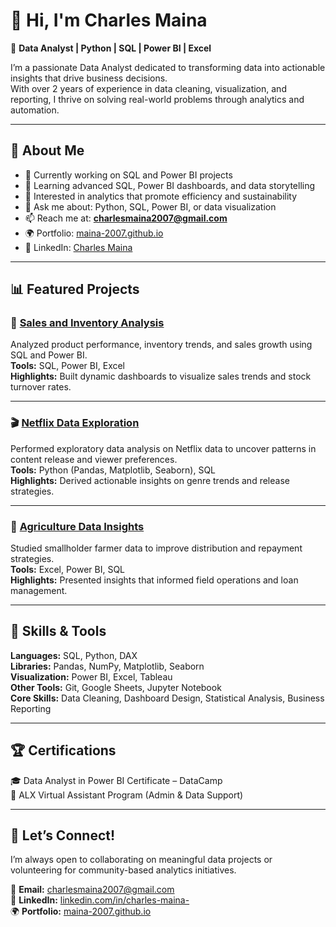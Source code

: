 # 👋 Hi, I'm Charles Maina  

🎯 **Data Analyst | Python | SQL | Power BI | Excel**

I’m a passionate Data Analyst dedicated to transforming data into actionable insights that drive business decisions.  
With over 2 years of experience in data cleaning, visualization, and reporting, I thrive on solving real-world problems through analytics and automation.  

---

## 🧩 About Me
- 💼 Currently working on SQL and Power BI projects  
- 🌱 Learning advanced SQL, Power BI dashboards, and data storytelling  
- 🧠 Interested in analytics that promote efficiency and sustainability  
- 💬 Ask me about: Python, SQL, Power BI, or data visualization  
- 📫 Reach me at: **charlesmaina2007@gmail.com**  
- 🌍 Portfolio: [maina-2007.github.io](https://maina-2007.github.io)  
- 🔗 LinkedIn: [Charles Maina](https://www.linkedin.com/in/charles-maina-/)

---

## 📊 Featured Projects

### 🛒 [Sales and Inventory Analysis](https://github.com/Maina-2007/sales_inventory_analysis)
Analyzed product performance, inventory trends, and sales growth using SQL and Power BI.  
**Tools:** SQL, Power BI, Excel  
**Highlights:** Built dynamic dashboards to visualize sales trends and stock turnover rates.

---

### 🎬 [Netflix Data Exploration](https://github.com/Maina-2007/netflix_data_analysis)
Performed exploratory data analysis on Netflix data to uncover patterns in content release and viewer preferences.  
**Tools:** Python (Pandas, Matplotlib, Seaborn), SQL  
**Highlights:** Derived actionable insights on genre trends and release strategies.

---

### 🌾 [Agriculture Data Insights](https://github.com/Maina-2007/one-acre-fund-analysis)
Studied smallholder farmer data to improve distribution and repayment strategies.  
**Tools:** Excel, Power BI, SQL  
**Highlights:** Presented insights that informed field operations and loan management.

---

## 🧠 Skills & Tools
**Languages:** SQL, Python, DAX  
**Libraries:** Pandas, NumPy, Matplotlib, Seaborn  
**Visualization:** Power BI, Excel, Tableau  
**Other Tools:** Git, Google Sheets, Jupyter Notebook  
**Core Skills:** Data Cleaning, Dashboard Design, Statistical Analysis, Business Reporting  

---

## 🏆 Certifications
🎓 Data Analyst in Power BI Certificate – DataCamp  
📘 ALX Virtual Assistant Program (Admin & Data Support)  

---

## 💬 Let’s Connect!
I’m always open to collaborating on meaningful data projects or volunteering for community-based analytics initiatives.  

📩 **Email:** charlesmaina2007@gmail.com  
🔗 **LinkedIn:** [linkedin.com/in/charles-maina-](https://www.linkedin.com/in/charles-maina-/)  
🌍 **Portfolio:** [maina-2007.github.io](https://maina-2007.github.io)
